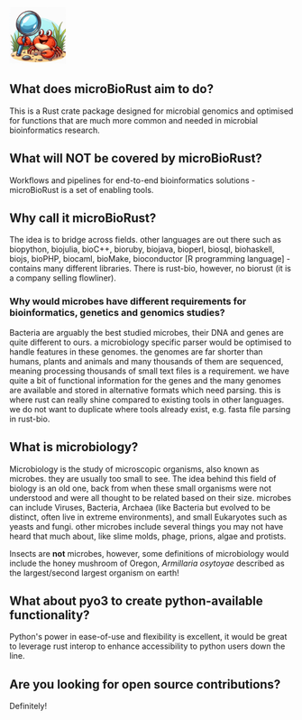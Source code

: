 
<img src="ferris_magnifying.jpeg" width="100" />


## What does microBioRust aim to do?
This is a Rust crate package designed for microbial genomics and optimised for functions that are much more common and needed in microbial bioinformatics research.


## What will **NOT** be covered by microBioRust?
Workflows and pipelines for end-to-end bioinformatics solutions - microBioRust is a set of enabling tools.


## Why call it microBioRust?
The idea is to bridge across fields.  other languages are out there such as biopython, biojulia, bioC++, bioruby, biojava, bioperl, biosql, biohaskell, biojs, bioPHP, biocaml, bioMake, bioconductor [R programming language] - contains many different libraries.  There is rust-bio, however, no biorust (it is a company selling flowliner).


### Why would microbes have different requirements for bioinformatics, genetics and genomics studies?
Bacteria are arguably the best studied microbes, their DNA and genes are quite different to ours. a microbiology specific parser would be optimised to handle features in these genomes.  the genomes are far shorter than humans, plants and animals and many thousands of them are sequenced, meaning processing thousands of small text files is a requirement.  we have quite a bit of functional information for the genes and the many genomes are available and stored in alternative formats which need parsing.  this is where rust can really shine compared to existing tools in other languages.  we do not want to duplicate where tools already exist, e.g. fasta file parsing in rust-bio.


## What is microbiology?
Microbiology is the study of microscopic organisms, also known as microbes.  they are usually too small to see.
The idea behind this field of biology is an old one, back from when these small organisms were not understood and were all thought to be related based on their size.  microbes can include Viruses, Bacteria, Archaea (like Bacteria but evolved to be distinct, often live in extreme environments), and small Eukaryotes such as yeasts and fungi.  other microbes include several things you may not have heard that much about, like slime molds, phage, prions, algae and protists.

Insects are **not** microbes, however, some definitions of microbiology would include the honey mushroom of Oregon, *Armillaria osytoyae* described as the largest/second largest organism on earth!


## What about pyo3 to create python-available functionality?
Python's power in ease-of-use and flexibility is excellent, it would be great to leverage rust interop to enhance accessibility to python users down the line.


## Are you looking for open source contributions?
Definitely!



